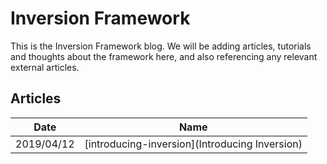 # Inversion Framework
This is the Inversion Framework blog. We will be adding articles, tutorials and thoughts about the framework here, and also referencing any relevant external articles.

## Articles
| Date | Name |
| - | - |
| 2019/04/12 | [introducing-inversion](Introducing Inversion) |



<!--stackedit_data:
eyJoaXN0b3J5IjpbLTY2NDk3MjY1LC0yMTM1MzU1NzE3XX0=
-->